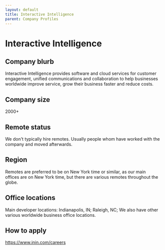 ```yaml
---
layout: default
title: Interactive Intelligence
parent: Company Profiles
---
```


# Interactive Intelligence

## Company blurb

Interactive Intelligence provides software and cloud services for customer engagement, unified communications and collaboration to help businesses worldwide improve service, grow their business faster and reduce costs.

## Company size

2000+

## Remote status

We don't typically hire remotes. Usually people whom have worked with the company and moved afterwards.

## Region

Remotes are preferred to be on New York time or similar, as our main offices are on New York time, but there are various remotes throughout the globe.

## Office locations

Main developer locations: Indianapolis, IN; Raleigh, NC;
We also have other various worldwide business office locations.

## How to apply

https://www.inin.com/careers
